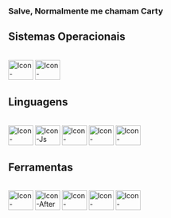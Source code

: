 ### Salve, Normalmente me chamam Carty

<h2>Sistemas Operacionais</h2>
  <div style="display: inline_block"><br>
    <img aling='center' alt='Icon-Windows' height='40' width='50' src="https://cdn.jsdelivr.net/gh/devicons/devicon@latest/icons/windows11/windows11-original.svg"/>
    <img aling='center' alt='Icon-Ubuntu' height='40' width='50' src="https://cdn.jsdelivr.net/gh/devicons/devicon@latest/icons/ubuntu/ubuntu-original.svg"/>
  </div>

<h2>Linguagens</h2>
  <div style="display: inline_block"><br>
    <img aling='center' alt='Icon-Python' height='40' width='50' src='https://cdn.jsdelivr.net/gh/devicons/devicon@latest/icons/python/python-original.svg'/>
    <img aling='center' alt='Icon-Js' height='40' width='50' src='https://cdn.jsdelivr.net/gh/devicons/devicon@latest/icons/python/python-original.svg'/>
    <img aling='center' alt='Icon-MongoDb' height='40' width='50' src="https://cdn.jsdelivr.net/gh/devicons/devicon@latest/icons/mongodb/mongodb-original.svg"/>
    <img aling='center' alt='Icon-MySql' height='40' width='50' src="https://cdn.jsdelivr.net/gh/devicons/devicon@latest/icons/mysql/mysql-original.svg"/>
    <img aling='center' alt='Icon-SqlServer' height='40' width='50' src="https://cdn.jsdelivr.net/gh/devicons/devicon@latest/icons/microsoftsqlserver/microsoftsqlserver-original.svg"/>
  </div>

<h2>Ferramentas</h2>
  <div style="display: inline_block"><br>
    <img aling='center' alt='Icon-Premiere' height='40' width='50' src='https://cdn.jsdelivr.net/gh/devicons/devicon@latest/icons/premierepro/premierepro-plain.svg'/>
    <img aling='center' alt='Icon-After' height='40' width='50' src='https://cdn.jsdelivr.net/gh/devicons/devicon@latest/icons/aftereffects/aftereffects-plain.svg'/>
    <img aling='center' alt='Icon-Photoshop' height='40' width='50' src="https://cdn.jsdelivr.net/gh/devicons/devicon@latest/icons/photoshop/photoshop-original.svg"/>
    <img aling='center' alt='Icon-Blender' height='40' width='50' src="https://cdn.jsdelivr.net/gh/devicons/devicon@latest/icons/blender/blender-original.svg"/>
    <img aling='center' alt='Icon-Blender' height='40' width='50' src="https://cdn.jsdelivr.net/gh/devicons/devicon@latest/icons/figma/figma-original.svg"/>
  </div>
